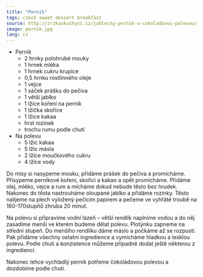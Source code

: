 ```yaml
---
title: "Perník"
tags: czech sweet dessert breakfast
source: http://zrzkavkuchyni.cz/jablecny-pernik-s-cokoladovou-polevou/
image: pernik.jpg
lang: cz
---
```

* Perník
  * 2 hrnky polohrubé mouky
  * 1 hrnek mléka
  * 1 hrnek cukru krupice
  * 0,5 hrnku rostlinného oleje
  * 1 vejce
  * 1 sáček prášku do pečiva
  * 1 větší jablko
  * 1 lžíce koření na perník
  * 1 lžička skořice
  * 1 lžíce kakaa
  * hrst rozinek
  * trochu rumu podle chuti
* Na polevu
  * 5 lžic kakaa
  * 5 lžic másla
  * 2 lžíce moučkového cukru
  * 4 lžíce vody

Do mísy si nasypeme mouku, přidáme prášek do pečiva a promícháme. Přisypeme perníkové koření, skořici a kakao a opět promícháme. Přidáme olej, mléko, vejce a rum a mícháme dokud nebude těsto bez hrudek. Nakonec do těsta nastrouháme oloupané jablko a přidáme rozinky. Těsto nalijeme na plech vyložený pečicím papírem a pečeme ve vyhřáté troubě na 160-170stupňů zhruba 20 minut.

Na polevu si připravíme vodní lázeň – větší rendlík naplníme vodou a do něj zasadíme menší ve kterém budeme dělat polevu. Plotýnku zapneme na střední stupeň. Do menšího rendlíku dáme máslo a počkáme až se rozpustí. Pak přidáme všechny ostatní ingredience a vymícháme hladkou a lesklou polevu. Podle chuti a konzistence můžeme případně dodat ještě některou z ingrediencí.

Nakonec lehce vychladlý perník potřeme čokoládovou polevou a dozdobíme podle chuti.
